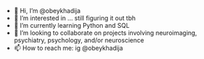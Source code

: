 - 👋 Hi, I’m @obeykhadija
- 👀 I’m interested in ... still figuring it out tbh
- 🌱 I’m currently learning Python and SQL
- 💞️ I’m looking to collaborate on projects involving neuroimaging, psychiatry, psychology, and/or neuroscience
- 📫 How to reach me: ig @obeykhadija

<!---
obeykhadija/obeykhadija is a ✨ special ✨ repository because its `README.md` (this file) appears on your GitHub profile.
You can click the Preview link to take a look at your changes.
--->
